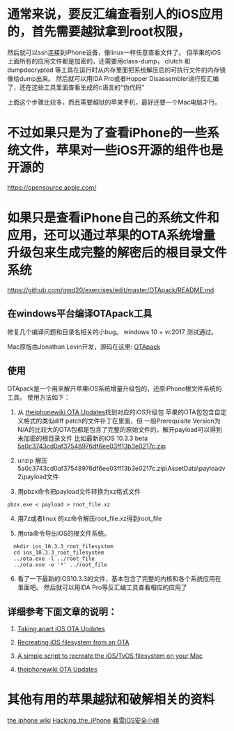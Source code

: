 通常来说，要反汇编查看别人的iOS应用的，首先需要越狱拿到root权限，
==========================================================
然后就可以ssh连接到iPhone设备，像linux一样任意查看文件了。
但苹果的iOS上面所有的应用文件都是加密的，还需要用class-dump， clutch 和dumpdecrypted
等工具在运行时从内存里面把系统解压后的可执行文件的内存镜像给dump出来。
然后就可以用IDA Pro或者Hopper Disassembler进行反汇编了，还在这些工具里面查看生成的c语言的“伪代码”

上面这个步骤比较多，而且需要越狱的苹果手机，最好还要一个Mac电脑才行。

不过如果只是为了查看iPhone的一些系统文件，苹果对一些iOS开源的组件也是开源的
======================================================================
https://opensource.apple.com/


如果只是查看iPhone自己的系统文件和应用，还可以通过苹果的OTA系统增量升级包来生成完整的解密后的根目录文件系统
==================================================================================================
https://github.com/gmd20/exercises/edit/master/OTApack/README.md

在windows平台编译OTApack工具
---------------------------
修复几个编译问题和目录名相关的小bug。 windows 10 + vc2017 测试通过。

Mac原版由Jonathan Levin开发，源码在这里: [OTApack](http://newosxbook.com/files/OTApack.tar)

使用
----
OTApack是一个用来解开苹果iOS系统增量升级包的，还原iPhone根文件系统的工具。
使用方法如下：

1. 从 [theiphonewiki OTA Updates](https://www.theiphonewiki.com/wiki/OTA_Updates)找到对应的iOS升级包
   苹果的OTA包包含自定义格式的类似diff patch的文件补丁在里面，但
   一般Prerequisite Version为 N/A的比较大的OTA包都是包含了完整的原始文件的，解开payload可以得到未加密的根目录文件
    比如最新的iOS 10.3.3 beta [5a0c3743cd0af37548976df6ee03ff13b3e0217c.zip](http://appldnld.apple.com/ios10.3.3seeds/091-15247-20170605-F4C2950C-4262-11E7-AEAA-D133D6EEE68A/com_apple_MobileAsset_SoftwareUpdate/5a0c3743cd0af37548976df6ee03ff13b3e0217c.zip)

2. unzip 解压 5a0c3743cd0af37548976df6ee03ff13b3e0217c.zip\AssetData\payloadv2\payload文件

3. 用pbzx命令把payload文件转换为xz格式文件
```text
pbzx.exe < payload > root_file.xz
```
4. 用7z或者linux 的xz命令解压root_file.xz得到root_file

5. 用ota命令导出iOS的根文件系统。
```text
  mkdir ios_10.3.3_root_filesystem
  cd ios_10.3.3_root_filesystem
  ../ota.exe -l ../root_file 
  ../ota.exe -e '*' ../root_file  
```
6. 看了一下最新的iOS10.3.3的文件，基本包含了完整的内核和各个系统应用在里面吧。
   然后就可以用IDA Pro等反汇编工具查看相应的应用了

详细参考下面文章的说明：
---------------------
1. [Taking apart iOS OTA Updates](http://newosxbook.com/articles/OTA.html)

2. [Recreating iOS filesystem from an OTA](http://newosxbook.com/articles/OTA2.html)

3. [A simple script to recreate the iOS/TvOS filesystem on your Mac](http://newosxbook.com/articles/OTA3.html)

4. [theiphonewiki OTA Updates](https://www.theiphonewiki.com/wiki/OTA_Updates)




其他有用的苹果越狱和破解相关的资料
===============================
[the iphone wiki](https://www.theiphonewiki.com/wiki/Main_Page)
[Hacking_the_iPhone](https://www.theiphonewiki.com/wiki/25C3_presentation_%22Hacking_the_iPhone%22)
[看雪iOS安全小组](https://github.com/r0ysue/OSG-TranslationTeam)
